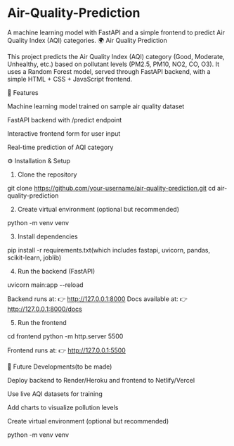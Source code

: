 # Air-Quality-Prediction
A machine learning model with FastAPI and a simple frontend to predict Air Quality Index (AQI) categories. 
🌍 Air Quality Prediction

This project predicts the Air Quality Index (AQI) category (Good, Moderate, Unhealthy, etc.) based on pollutant levels (PM2.5, PM10, NO2, CO, O3).
It uses a Random Forest model, served through FastAPI backend, with a simple HTML + CSS + JavaScript frontend.

🚀 Features

Machine learning model trained on sample air quality dataset

FastAPI backend with /predict endpoint

Interactive frontend form for user input

Real-time prediction of AQI category

⚙️ Installation & Setup

1. Clone the repository

git clone https://github.com/your-username/air-quality-prediction.git
cd air-quality-prediction

2. Create virtual environment (optional but recommended)

python -m venv venv

3. Install dependencies

pip install -r requirements.txt(which includes fastapi, uvicorn, pandas, scikit-learn, joblib)

4. Run the backend (FastAPI)

uvicorn main:app --reload


Backend runs at: 👉 http://127.0.0.1:8000
Docs available at: 👉 http://127.0.0.1:8000/docs

5. Run the frontend

cd frontend
python -m http.server 5500


Frontend runs at: 👉 http://127.0.0.1:5500

📌 Future Developments(to be made)

Deploy backend to Render/Heroku and frontend to Netlify/Vercel

Use live AQI datasets for training

Add charts to visualize pollution levels


Create virtual environment (optional but recommended)

python -m venv venv

